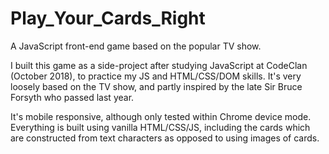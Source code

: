 # Play_Your_Cards_Right
A JavaScript front-end game based on the popular TV show. 

I built this game as a side-project after studying JavaScript at CodeClan (October 2018), to practice my JS and HTML/CSS/DOM skills. It's very loosely based on the TV show, and partly inspired by the late Sir Bruce Forsyth who passed last year. 

It's mobile responsive, although only tested within Chrome device mode. Everything is built using vanilla HTML/CSS/JS, including the cards which are constructed from text characters as opposed to using images of cards.


